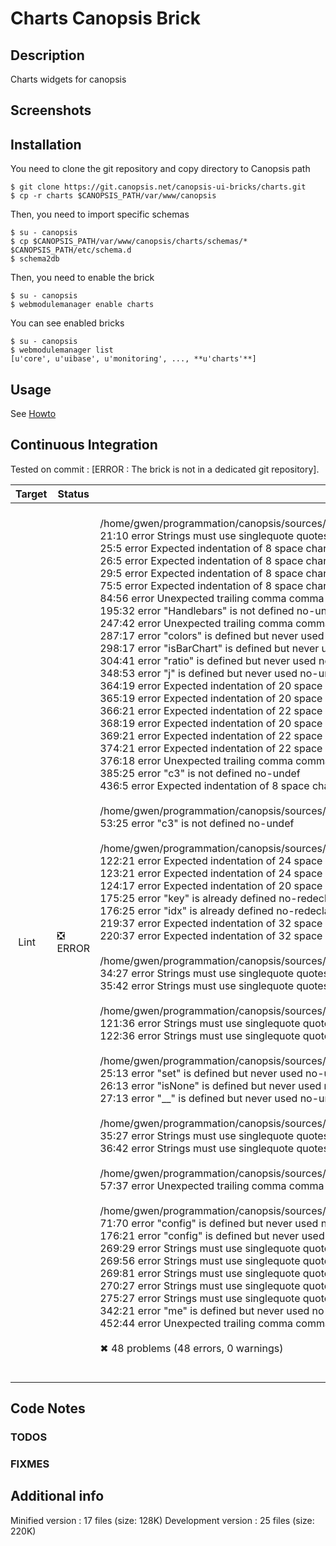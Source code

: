 # Charts Canopsis Brick

## Description

Charts widgets for canopsis

## Screenshots



## Installation

You need to clone the git repository and copy directory to Canopsis path

    $ git clone https://git.canopsis.net/canopsis-ui-bricks/charts.git
    $ cp -r charts $CANOPSIS_PATH/var/www/canopsis

Then, you need to import specific schemas

    $ su - canopsis
    $ cp $CANOPSIS_PATH/var/www/canopsis/charts/schemas/* $CANOPSIS_PATH/etc/schema.d
    $ schema2db

Then, you need to enable the brick

    $ su - canopsis
    $ webmodulemanager enable charts

You can see enabled bricks

    $ su - canopsis
    $ webmodulemanager list
    [u'core', u'uibase', u'monitoring', ..., **u'charts'**]

## Usage

See [Howto](https://git.canopsis.net/canopsis-ui-bricks/charts/blob/master/doc/index.rst)

## Continuous Integration

Tested on commit : [ERROR : The brick is not in a dedicated git repository].

| Target | Status | Log |
| ------ | ------ | --- |
| Lint   | :negative_squared_cross_mark: ERROR | <br>/home/gwen/programmation/canopsis/sources/webcore/src/canopsis/charts/src/components/c3categorychart/component.js<br>   21:10  error  Strings must use singlequote                              quotes<br>   25:5   error  Expected indentation of 8 space characters but found 4    indent<br>   26:5   error  Expected indentation of 8 space characters but found 4    indent<br>   29:5   error  Expected indentation of 8 space characters but found 4    indent<br>   75:5   error  Expected indentation of 8 space characters but found 4    indent<br>   84:56  error  Unexpected trailing comma                                 comma-dangle<br>  195:32  error  "Handlebars" is not defined                               no-undef<br>  247:42  error  Unexpected trailing comma                                 comma-dangle<br>  287:17  error  "colors" is defined but never used                        no-unused-vars<br>  298:17  error  "isBarChart" is defined but never used                    no-unused-vars<br>  304:41  error  "ratio" is defined but never used                         no-unused-vars<br>  348:53  error  "j" is defined but never used                             no-unused-vars<br>  364:19  error  Expected indentation of 20 space characters but found 18  indent<br>  365:19  error  Expected indentation of 20 space characters but found 18  indent<br>  366:21  error  Expected indentation of 22 space characters but found 20  indent<br>  368:19  error  Expected indentation of 20 space characters but found 18  indent<br>  369:21  error  Expected indentation of 22 space characters but found 20  indent<br>  374:21  error  Expected indentation of 22 space characters but found 20  indent<br>  376:18  error  Unexpected trailing comma                                 comma-dangle<br>  385:25  error  "c3" is not defined                                       no-undef<br>  436:5   error  Expected indentation of 8 space characters but found 4    indent<br><br>/home/gwen/programmation/canopsis/sources/webcore/src/canopsis/charts/src/components/c3js/component.js<br>  53:25  error  "c3" is not defined  no-undef<br><br>/home/gwen/programmation/canopsis/sources/webcore/src/canopsis/charts/src/components/flotchart/component.js<br>  122:21  error  Expected indentation of 24 space characters but found 20  indent<br>  123:21  error  Expected indentation of 24 space characters but found 20  indent<br>  124:17  error  Expected indentation of 20 space characters but found 16  indent<br>  175:25  error  "key" is already defined                                  no-redeclare<br>  176:25  error  "idx" is already defined                                  no-redeclare<br>  219:37  error  Expected indentation of 32 space characters but found 36  indent<br>  220:37  error  Expected indentation of 32 space characters but found 36  indent<br><br>/home/gwen/programmation/canopsis/sources/webcore/src/canopsis/charts/src/components/metricitemeditor/component.js<br>  34:27  error  Strings must use singlequote  quotes<br>  35:42  error  Strings must use singlequote  quotes<br><br>/home/gwen/programmation/canopsis/sources/webcore/src/canopsis/charts/src/components/metricselector2/component.js<br>  121:36  error  Strings must use singlequote  quotes<br>  122:36  error  Strings must use singlequote  quotes<br><br>/home/gwen/programmation/canopsis/sources/webcore/src/canopsis/charts/src/components/selectedmetricheader/component.js<br>  25:13  error  "set" is defined but never used     no-unused-vars<br>  26:13  error  "isNone" is defined but never used  no-unused-vars<br>  27:13  error  "__" is defined but never used      no-unused-vars<br><br>/home/gwen/programmation/canopsis/sources/webcore/src/canopsis/charts/src/components/serieitemeditor/component.js<br>  35:27  error  Strings must use singlequote  quotes<br>  36:42  error  Strings must use singlequote  quotes<br><br>/home/gwen/programmation/canopsis/sources/webcore/src/canopsis/charts/src/widgets/categorychart/controller.js<br>  57:37  error  Unexpected trailing comma  comma-dangle<br><br>/home/gwen/programmation/canopsis/sources/webcore/src/canopsis/charts/src/widgets/timegraph/controller.js<br>   71:70  error  "config" is defined but never used  no-unused-vars<br>  176:21  error  "config" is defined but never used  no-unused-vars<br>  269:29  error  Strings must use singlequote        quotes<br>  269:56  error  Strings must use singlequote        quotes<br>  269:81  error  Strings must use singlequote        quotes<br>  270:27  error  Strings must use singlequote        quotes<br>  275:27  error  Strings must use singlequote        quotes<br>  342:21  error  "me" is defined but never used      no-unused-vars<br>  452:44  error  Unexpected trailing comma           comma-dangle<br><br>✖ 48 problems (48 errors, 0 warnings)<br><br> |

## Code Notes

### TODOS



### FIXMES



## Additional info

Minified version : 17 files (size: 128K)
Development version : 25 files (size: 220K)
